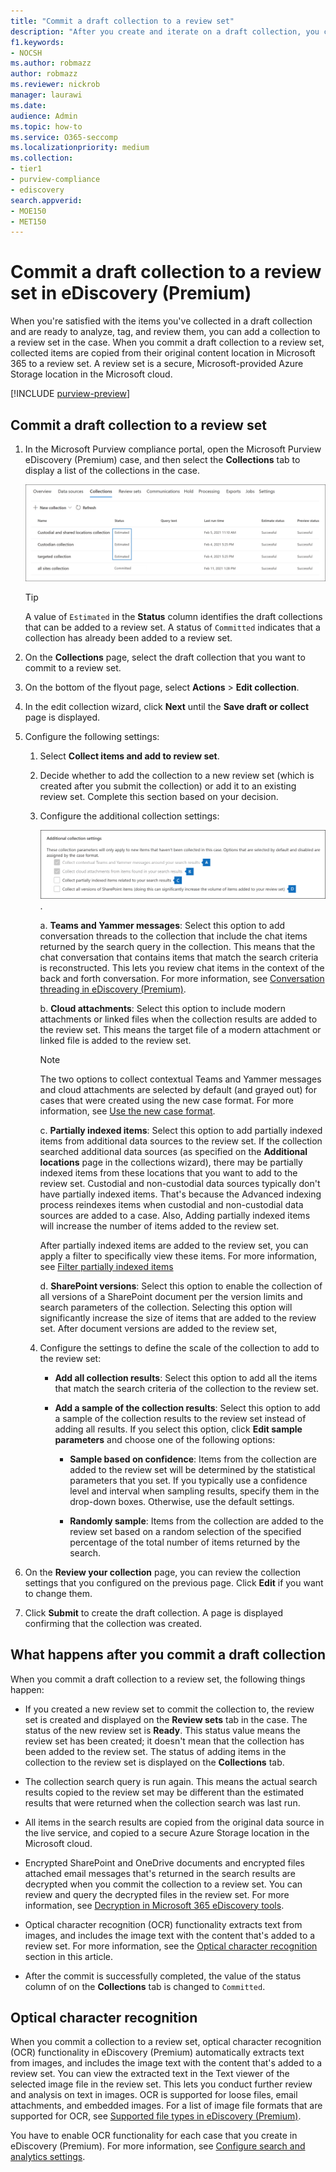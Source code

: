 ```yaml
---
title: "Commit a draft collection to a review set"
description: "After you create and iterate on a draft collection, you can commit it to a review set. When you commit a draft collection, the collected items are added to review set in the case. After the collected items are in the review set, you can analyze, review, and export them."
f1.keywords:
- NOCSH
ms.author: robmazz
author: robmazz
ms.reviewer: nickrob
manager: laurawi
ms.date: 
audience: Admin
ms.topic: how-to
ms.service: O365-seccomp
ms.localizationpriority: medium
ms.collection:
- tier1
- purview-compliance
- ediscovery
search.appverid: 
- MOE150
- MET150
---
```


# Commit a draft collection to a review set in eDiscovery (Premium)

When you're satisfied with the items you've collected in a draft collection and are ready to analyze, tag, and review them, you can add a collection to a review set in the case. When you commit a draft collection to a review set, collected items are copied from their original content location in Microsoft 365 to a review set. A review set is a secure, Microsoft-provided Azure Storage location in the Microsoft cloud.

[!INCLUDE [purview-preview](../includes/purview-preview.md)]

## Commit a draft collection to a review set

1. In the Microsoft Purview compliance portal, open the Microsoft Purview eDiscovery (Premium) case, and then select the **Collections** tab to display a list of the collections in the case.

   ![List of collections in a case.](../media/CommitDraftCollections1.png)

   > [!TIP]
   > A value of `Estimated` in the **Status** column identifies the draft collections that can be added to a review set. A status of `Committed` indicates that a collection has already been added to a review set.

2. On the **Collections** page, select the draft collection that you want to commit to a review set.

3. On the bottom of the flyout page, select **Actions** > **Edit collection**.

4. In the edit collection wizard, click **Next** until the **Save draft or collect** page is displayed.

5. Configure the following settings:

   1. Select **Collect items and add to review set**.

   2. Decide whether to add the collection to a new review set (which is created after you submit the collection) or add it to an existing review set. Complete this section based on your decision.

   3. Configure the additional collection settings:

      ![Configure additional collection settings.](../media/AeDAdditionalCollectionSettings.png).

       a. **Teams and Yammer messages**: Select this option to add conversation threads to the collection that include the chat items returned by the search query in the collection. This means that the chat conversation that contains items that match the search criteria is reconstructed. This lets you review chat items in the context of the back and forth conversation. For more information, see [Conversation threading in eDiscovery (Premium)](conversation-review-sets.md).

       b. **Cloud attachments**: Select this option to include modern attachments or linked files when the collection results are added to the review set. This means the target file of a modern attachment or linked file is added to the review set.

       > [!NOTE]
       > The two options to collect contextual Teams and Yammer messages and cloud attachments are selected by default (and grayed out) for cases that were created using the new case format. For more information, see [Use the new case format](advanced-ediscovery-new-case-format.md).

       c. **Partially indexed items**: Select this option to add partially indexed items from additional data sources to the review set. If the collection searched additional data sources (as specified on the **Additional locations** page in the collections wizard), there may be partially indexed items from these locations that you want to add to the review set. Custodial and non-custodial data sources typically don't have partially indexed items. That's because the Advanced indexing process reindexes items when custodial and non-custodial data sources are added to a case. Also, Adding partially indexed items will increase the number of items added to the review set. <p> After partially indexed items are added to the review set, you can apply a filter to specifically view these items. For more information, see [Filter partially indexed items](review-set-search.md#filter-partially-indexed-items)

      d. **SharePoint versions**: Select this option to enable the collection of all versions of a SharePoint document per the version limits and search parameters of the collection. Selecting this option will significantly increase the size of items that are added to the review set. After document versions are added to the review set, 

   4. Configure the settings to define the scale of the collection to add to the review set:

      - **Add all collection results**: Select this option to add all the items that match the search criteria of the collection to the review set.

      - **Add a sample of the collection results**: Select this option to add a sample of the collection results to the review set instead of adding all results. If you select this option, click **Edit sample parameters** and choose one of the following options:

         - **Sample based on confidence**: Items from the collection are added to the review set will be determined by the statistical parameters that you set. If you typically use a confidence level and interval when sampling results, specify them in the drop-down boxes. Otherwise, use the default settings.

         - **Randomly sample**: Items from the collection are added to the review set based on a random selection of the specified percentage of the total number of items returned by the search.

6. On the **Review your collection** page, you can review the collection settings that you configured on the previous page. Click **Edit** if you want to change them.

7. Click **Submit** to create the draft collection. A page is displayed confirming that the collection was created.

## What happens after you commit a draft collection

When you commit a draft collection to a review set, the following things happen:

- If you created a new review set to commit the collection to, the review set is created and displayed on the **Review sets** tab in the case. The status of the new review set is **Ready**. This status value means the review set has been created; it doesn't mean that the collection has been added to the review set. The status of adding items in the collection to the review set is displayed on the **Collections** tab.

- The collection search query is run again. This means the actual search results copied to the review set may be different than the estimated results that were returned when the collection search was last run.

- All items in the search results are copied from the original data source in the live service, and copied to a secure Azure Storage location in the Microsoft cloud.

- Encrypted SharePoint and OneDrive documents and encrypted files attached email messages that's returned in the search results are decrypted when you commit the collection to a review set. You can review and query the decrypted files in the review set. For more information, see [Decryption in Microsoft 365 eDiscovery tools](ediscovery-decryption.md).

- Optical character recognition (OCR) functionality extracts text from images, and includes the image text with the content that's added to a review set. For more information, see the [Optical character recognition](#optical-character-recognition) section in this article.

- After the commit is successfully completed, the value of the status column of on the **Collections** tab is changed to `Committed`.

## Optical character recognition

When you commit a collection to a review set, optical character recognition (OCR) functionality in eDiscovery (Premium) automatically extracts text from images, and includes the image text with the content that's added to a review set. You can view the extracted text in the Text viewer of the selected image file in the review set. This lets you conduct further review and analysis on text in images. OCR is supported for loose files, email attachments, and embedded images. For a list of image file formats that are supported for OCR, see [Supported file types in eDiscovery (Premium)](supported-filetypes-ediscovery20.md#image).

You have to enable OCR functionality for each case that you create in eDiscovery (Premium). For more information, see [Configure search and analytics settings](configure-search-and-analytics-settings-in-advanced-ediscovery.md#optical-character-recognition-ocr).
